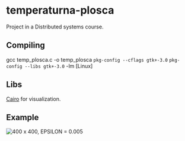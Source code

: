 # temperaturna-plosca
Project in a Distributed systems course.

## Compiling
gcc temp_plosca.c -o temp_plosca `pkg-config --cflags gtk+-3.0` `pkg-config --libs gtk+-3.0` -lm \[Linux\]

## Libs
[Cairo](https://www.cairographics.org/) for visualization.

## Example
![400 x 400, EPSILON = 0.005](https://github.com/matejklemen/temperaturna-plosca/blob/master/plosca.png)
